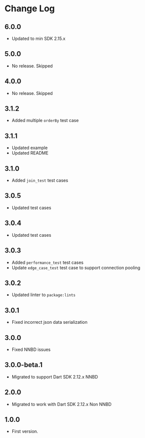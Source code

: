 # Change Log

## 6.0.0

* Updated to min SDK 2.15.x

## 5.0.0

* No release. Skipped

## 4.0.0

* No release. Skipped

## 3.1.2

* Added multiple `orderBy` test case

## 3.1.1

* Updated example
* Updated README

## 3.1.0

* Added `join_test` test cases

## 3.0.5

* Updated test cases

## 3.0.4

* Updated test cases

## 3.0.3

* Added `performance_test` test cases
* Update `edge_case_test` test case to support connection pooling

## 3.0.2

* Updated linter to `package:lints`
  
## 3.0.1

* Fixed incorrect json data serialization
  
## 3.0.0

* Fixed NNBD issues

## 3.0.0-beta.1

* Migrated to support Dart SDK 2.12.x NNBD

## 2.0.0

* Migrated to work with Dart SDK 2.12.x Non NNBD

## 1.0.0

* First version.
